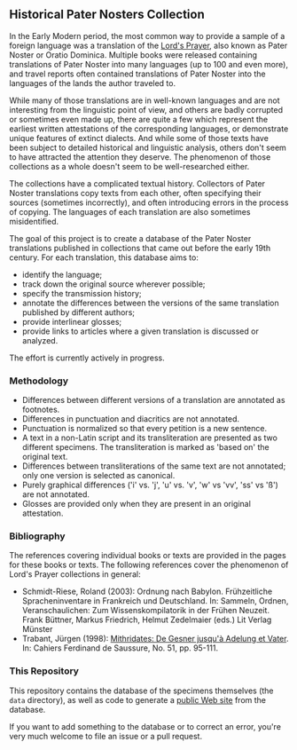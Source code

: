 ## Historical Pater Nosters Collection

In the Early Modern period, the most common way to provide a sample of a foreign language
was a translation of the [Lord's Prayer](https://en.wikipedia.org/wiki/Lord%27s_Prayer), also
known as Pater Noster or Oratio Dominica. Multiple books were released containing translations
of Pater Noster into many languages (up to 100 and even more), and travel reports often contained
translations of Pater Noster into the languages of the lands the author traveled to.

While many of those translations are in well-known languages and are not interesting from the
linguistic point of view, and others are badly corrupted or sometimes even made up, there are
quite a few which represent the earliest written attestations of the corresponding languages,
or demonstrate unique features of extinct dialects. And while some of those texts have been
subject to detailed historical and linguistic analysis, others don't seem to have attracted
the attention they deserve. The phenomenon of those collections as a whole doesn't seem to be
well-researched either.

The collections have a complicated textual history. Collectors of Pater Noster translations
copy texts from each other, often specifying their sources (sometimes incorrectly), and often
introducing errors in the process of copying. The languages of each translation are also
sometimes misidentified.

The goal of this project is to create a database of the Pater Noster translations published
in collections that came out before the early 19th century. For each translation, this database aims to:
 * identify the language;
 * track down the original source wherever possible;
 * specify the transmission history;
 * annotate the differences between the versions of the same translation published by
different authors;
 * provide interlinear glosses;
 * provide links to articles where a given translation is discussed or analyzed.

The effort is currently actively in progress.

### Methodology

* Differences between different versions of a translation are annotated as footnotes.
* Differences in punctuation and diacritics are not annotated.
* Punctuation is normalized so that every petition is a new sentence.
* A text in a non-Latin script and its transliteration are presented as two different specimens.
  The transliteration is marked as 'based on' the original text.
* Differences between transliterations of the same text are not annotated; only one version
  is selected as canonical.
* Purely graphical differences ('i' vs. 'j', 'u' vs. 'v', 'w' vs 'vv', 'ss' vs 'ß') are not annotated.
* Glosses are provided only when they are present in an original attestation.

### Bibliography

The references covering individual books or texts are provided in the pages for these books or texts.
The following references cover the phenomenon of Lord's Prayer collections in general:

 * Schmidt-Riese, Roland (2003): Ordnung nach Babylon. Frühzeitliche Spracheninventare in Frankreich
   und Deutschland. In: Sammeln, Ordnen, Veranschaulichen: Zum Wissenskompilatorik in der Frühen Neuzeit.
   Frank Büttner, Markus Friedrich, Helmut Zedelmaier (eds.) Lit Verlag Münster
 * Trabant, Jürgen (1998): [Mithridates: De Gesner jusqu'à Adelung et Vater](https://www.jstor.org/stable/27758558). 
   In: Cahiers Ferdinand de Saussure, No. 51, pp. 95-111.

[//]: # (End of index.html)

### This Repository

This repository contains the database of the specimens themselves (the `data` directory),
as well as code to generate a [public Web site](https://paternosters.yole.page/) from the database.

If you want to add something to the database or to correct an error, you're very much welcome
to file an issue or a pull request.
